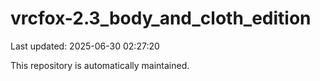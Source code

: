 # vrcfox-2.3_body_and_cloth_edition

Last updated: 2025-06-30 02:27:20

This repository is automatically maintained.
